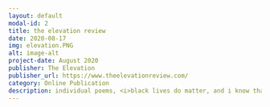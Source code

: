 ```yaml
---
layout: default
modal-id: 2
title: the elevation review
date: 2020-08-17
img: elevation.PNG
alt: image-alt
project-date: August 2020
publisher: The Elevation
publisher_url: https://www.theelevationreview.com/
category: Online Publication
description: individual poems, <i>black lives do matter, and i know that you know this, but i want you to care</i> and <i>if you listen, you can hear the sound of a tree falling</i> written by giovanna lomanto were published in The Elevation's inaugural edition.
---
```

